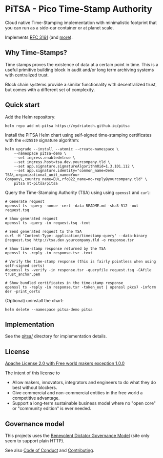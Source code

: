 # PiTSA - Pico Time-Stamp Authority

Cloud native Time-Stamping implementation with minimalistic footprint
that you can run as a side-car container or at planet scale.

Implements [RFC 3161](https://www.rfc-editor.org/rfc/rfc3161) (and [more](pitsa/README.md)).


## Why Time-Stamps?

Time stamps proves the existence of data at a certain point in time.
This is a useful primitive building block in audit and/or long term archiving
systems with centralized trust.

Block chain systems provide a similar functionality with decentralized trust,
but comes with a different set of complexity.


## Quick start

Add the Helm repository:

```text
helm repo add mt-pitsa https://mydriatech.github.io/pitsa
```

Install the PiTSA Helm chart using self-signed time-stamping certificates with the `ed25519` signature algorithm:

```text
helm upgrade --install --atomic --create-namespace \
    --namespace pitsa-demo \
    --set ingress.enabled=true \
    --set ingress.host=tsa.dev.yourcompany.tld \
    --set app.signature.signatureAlgorithmOid=1.3.101.112 \
    --set app.signature.identity="common_name=Demo TSA\,organizational_unit_name=Your Company\,country_name=EU\,rfc822_name=no-reply@yourcompany.tld" \
    pitsa mt-pitsa/pitsa
```

Query the Time-Stamping Authority (TSA) using using `openssl` and `curl`:

```text
# Generate request
openssl ts -query -nonce -cert -data README.md -sha3-512 -out request.tsq

# Show generated request
openssl ts -query -in request.tsq -text

# Send generated request to the TSA
curl -H 'Content-Type: application/timestamp-query' --data-binary @request.tsq http://tsa.dev.yourcompany.tld -o response.tsr

# Show time-stamp response returned by the TSA
openssl ts -reply -in response.tsr -text

# Verify the time-stamp response (this is fairly pointless when using self-signed certs)
#openssl ts -verify -in response.tsr -queryfile request.tsq -CAfile trust_anchor.pem

# Show bundled certificates in the time-stamp response
openssl ts -reply -in response.tsr -token_out | openssl pkcs7 -inform der -print_certs
```

(Optional) uninstall the chart:

```text
helm delete --namespace pitsa-demo pitsa
```

## Implementation

See the [pitsa/](pitsa/) directory for implementation details.


## License

[Apache License 2.0 with Free world makers exception 1.0.0](LICENSE-Apache-2.0-with-FWM-Exception-1.0.0)

The intent of this license to

* Allow makers, innovators, integrators and engineers to do what they do best without blockers.
* Give commercial and non-commercial entities in the free world a competitive advantage.
* Support a long-term sustainable business model where no "open core" or "community edition" is ever needed.


## Governance model

This projects uses the [Benevolent Dictator Governance Model](http://oss-watch.ac.uk/resources/benevolentdictatorgovernancemodel) (site only seem to support plain HTTP).

See also [Code of Conduct](CODE_OF_CONDUCT.md) and [Contributing](CONTRIBUTING.md).


